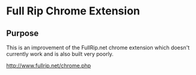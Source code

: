 # Full Rip Chrome Extension

## Purpose

This is an improvement of the FullRip.net chrome extension which doesn't currently work and is also built very poorly.

http://www.fullrip.net/chrome.php
